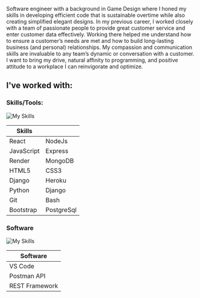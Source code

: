 Software engineer with a background in Game Design where I honed my skills in developing efficient code that is sustainable overtime while also creating simplified elegant designs. In my previous career, I worked closely with a team of passionate people to provide great customer service and enter customer data effectively. Working there helped me understand how to ensure a customer’s needs are met and how to build long-lasting business (and personal) relationships. My compassion and communication skills are invaluable to any team’s dynamic or conversation with a customer. I want to bring my drive, natural affinity to programming, and positive attitude to a workplace I can reinvigorate and optimize.

## I've worked with:

### Skills/Tools:

![My Skills](https://skillicons.dev/icons?i=react,nodejs,express,mongodb,heroku,bootstrap,django,git,js,postgres,html,css,python,bash)

| Skills     |            |
| ---------- | --------   |
| React      | NodeJs     |
| JavaScript | Express    |
| Render     | MongoDB    |
| HTML5      | CSS3       |
| Django     | Heroku     |
| Python     | Django     |
| Git        | Bash       |
| Bootstrap  | PostgreSql |

### Software

![My Skills](https://skillicons.dev/icons?i=vscode,postman,django)

| Software             |     
| -------------------- | 
| VS Code              |     
| Postman API          |     
| REST Framework       |     

